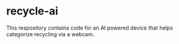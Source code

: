# recycle-ai
This respository contains code for an AI powered device that helps categorize recycling via a webcam.

